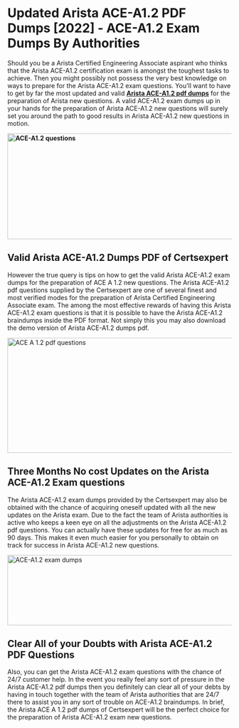 <h1><strong>Updated Arista ACE-A1.2 PDF Dumps [2022] - ACE-A1.2 Exam Dumps By Authorities&nbsp;</strong></h1>
<p><span style="font-weight: 400;">Should you be a Arista Certified Engineering Associate aspirant who thinks that the Arista ACE-A1.2 certification exam is amongst the toughest tasks to achieve. Then you might possibly not possess the very best knowledge on ways to prepare for the Arista ACE-A1.2 exam questions. You'll want to have to get by far the most updated and valid <strong><a href="https://www.certsexpert.com/ACE-A1.2-pdf-questions.html">Arista ACE-A1.2 pdf dumps</a></strong> for the preparation of Arista new questions. A valid  ACE-A1.2 exam dumps up in your hands for the preparation of Arista ACE-A1.2 new questions will surely set you around the path to good results in Arista ACE-A1.2 new questions in motion.</span></p>
<p><span style="font-weight: 400;"><strong><img style="display: block; margin-left: auto; margin-right: auto;" src="https://i.ibb.co/QXh983F/73475278-2429792180625311-4586132736837681152-n.jpg" alt="ACE-A1.2 questions" width="632" height="238" /></strong></span></p>
<h2><strong>Valid Arista ACE-A1.2 Dumps PDF of Certsexpert</strong></h2>
<p><span style="font-weight: 400;">However the true query is tips on how to get the valid Arista ACE-A1.2 exam dumps for the preparation of ACE A 1.2 new questions. The Arista ACE-A1.2 pdf questions supplied by the Certsexpert are one of several finest and most verified modes for the preparation of Arista Certified Engineering Associate exam. The among the most effective rewards of having this Arista ACE-A1.2 exam questions is that it is possible to have the Arista ACE-A1.2 braindumps inside the PDF format. Not simply this you may also download the demo version of Arista ACE-A1.2 dumps pdf.</span></p>
<p><span style="font-weight: 400;"><img style="display: block; margin-left: auto; margin-right: auto;" src="https://i.ibb.co/Jd8hN2L/76714008-3182067705200142-8735104740007870464-n.jpg" alt="ACE A 1.2 pdf questions" width="701" height="259" /></span></p>
<h2><strong>Three Months No cost Updates on the Arista ACE-A1.2 Exam questions</strong></h2>
<p><span style="font-weight: 400;">The Arista ACE-A1.2 exam dumps provided by the Certsexpert may also be obtained with the chance of acquiring oneself updated with all the new updates on the Arista exam. Due to the fact the team of Arista authorities is active who keeps a keen eye on all the adjustments on the Arista ACE-A1.2 pdf questions. You can actually have these updates for free for as much as 90 days. This makes it even much easier for you personally to obtain on track for success in Arista ACE-A1.2 new questions.</span></p>
<p><span style="font-weight: 400;"><a href="https://www.certsexpert.com/ACE-A1.2-pdf-questions.html"><img style="display: block; margin-left: auto; margin-right: auto;" src="https://i.ibb.co/TMnKrkJ/75398236-424489711531572-5064688549987614720-n.jpg" alt="ACE-A1.2 exam dumps" width="714" height="158" /></a></span></p>
<h2><strong>Clear All of your Doubts with Arista ACE-A1.2 PDF Questions</strong></h2>
<p>Also, you can get the Arista ACE-A1.2 exam questions with the chance of 24/7 customer help. In the event you really feel any sort of pressure in the Arista ACE-A1.2 pdf dumps then you definitely can clear all of your debts by having in touch together with the team of Arista authorities that are 24/7 there to assist you in any sort of trouble on  ACE-A1.2 braindumps. In brief, the Arista ACE A 1.2 pdf dumps of Certsexpert will be the perfect choice for the preparation of Arista ACE-A1.2 exam new questions.</p>
